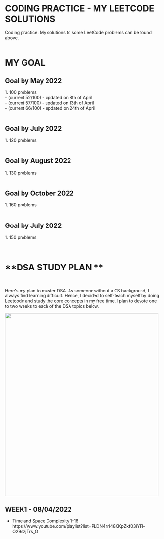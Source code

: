 <h1>CODING PRACTICE - MY LEETCODE SOLUTIONS</h1>
Coding practice. My solutions to some LeetCode problems can be found above. </br>
<br>
<h1>MY GOAL</h1>


<h2> Goal by May 2022 </h2>
1. 100 problems </br>
- (current 52/100) - updated on 8th of April </br>
- (current 57/100) - updated on 13th of April </br>
- (current 66/100) - updated on 24th of April
</br>
</br>
<h2> Goal by July 2022 </h2>
  1. 120 problems
</br>
</br>

<h2> Goal by August 2022 </h2>
  1. 130 problems
</br>
</br>

<h2> Goal by October 2022 </h2>
  1. 160 problems
</br>
</br>

<h2> Goal by July 2022 </h2>
  1. 150 problems
</br>
</br>
</br>
<h1>**DSA STUDY PLAN
**</h1> </br>

Here's my plan to master DSA. As someone without a CS background, I always find learning difficult. Hence, I decided to self-teach myself by doing Leetcode and study the core concepts in my free time. I plan to devote one to two weeks to each of the DSA topics below. 

<img src="https://user-images.githubusercontent.com/59495051/162367858-dba818e9-31a1-4fbf-b0a1-a03a982cc3c3.png" data-canonical-src="https://user-images.githubusercontent.com/59495051/162367858-dba818e9-31a1-4fbf-b0a1-a03a982cc3c3.png" width="500" height="600" />

<h2> WEEK1 - 08/04/2022 </h2>

<ul>
<li> Time and Space Complexity 1-16 </br>
  https://www.youtube.com/playlist?list=PLDN4rrl48XKpZkf03iYFl-O29szjTrs_O
  </li>
</ul>


